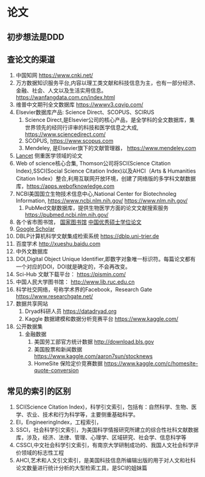 # 论文

## 初步想法是DDD

### 

## 查论文的渠道

1. 中国知网 https://www.cnki.net/
1. 万方数据知识服务平台,内容以理工类文献和科技信息为主，也有一部分经济、金融、社会、人文以及生活实用信息。 https://wanfangdata.com.cn/index.html
1. 维普中文期刊全文数据库 https://wwwv3.cqvip.com/
1. Elsevier数据库产品: Science Direct、SCOPUS、SCIRUS
    1. Science Direct,是Elsevier公司的核心产品，是全学科的全文数据库，集世界领先的经同行评审的科技和医学信息之大成, https://www.sciencedirect.com/
    1. SCOPUS, https://www.scopus.com
    1. Mendeley, 是Elsevier旗下的文献管理器， https://www.mendeley.com
1. [Lancet](https://www.thelancet.com/) 侧重医学领域的论文
1. Web of science核心合集, Thomson公司将SCI(Science Citation Index),SSCI(Social Science Citation Index)以及AHCI（Arts & Humanities Citation Index）整合,利用互联网开放环境，创建了网络版的多学科文献数据库，https://apps.webofknowledge.com
1. NCBI美国国立生物技术信息中心,National Center for Biotechnoleg Information, https://www.ncbi.nlm.nih.gov/ https://www.nlm.nih.gov/
    1. PubMed文献数据库，提供生物医学方面的论文文献搜索服务 https://pubmed.ncbi.nlm.nih.gov/
1. 各个省市图书馆， [国家图书馆](https://www.nlc.cn/web/index.shtml) [中国优秀硕士学位论文](http://202.106.125.35/kns55/brief/result.aspx?dbPrefix=CMFD)
1. [Google Scholar](https://scholar.google.com/)
1. DBLP计算机科学文献集成检索系统 https://dblp.uni-trier.de
1. 百度学术 http://xueshu.baidu.com
1. 中外文数据库
1. DOI,Digital Object Unique Identifier,即数字对象唯一标识符。每篇论文都有一个对应的DOI，DOI就是确定的，不会再改变。
1. Sci-Hub 文献下载平台： https://pismin.com/
1. 中国人民大学图书馆： http://www.lib.ruc.edu.cn
1. 科学社交网络，号称学术界的Facebook，Research Gate https://www.researchgate.net/
1. 数据共享网站
    1. Dryad科研人员 https://datadryad.org
    1. Kaggle 数据建模和数据分析竞赛平台 https://www.kaggle.com/
1. 公开数据集
    1. 金融数据
        1. 美国劳工部官方统计数据 http://download.bls.gov
        1. 美国股票和新闻数据 https://www.kaggle.com/aaron7sun/stocknews
        1. HomeSite 保险定价竞赛数据 https://www.kaggle.com/c/homesite-quote-conversion

## 常见的索引的区别

1. SCI(Science Citation Index)，科学引文索引，包括有：自然科学、生物、医学、农业、技术和行为科学等，主要侧重基础科学。
1. EI，EngineeringIndex，工程索引，
1. SSCI，社会科学引文索引，为美国科学情报研究所建立的综合性社科文献数据库，涉及，经济、法律、管理、心理学、区域研究、社会学、信息科学等
1. CSSCI,中文社会科学引文索引，有南京大学研制成功的、我国人文社会科学评价领域的标志性工程
1. AHCI,艺术和人文引文索引，是美国科技信息所编辑出版的用于对人文和社科论文数量进行统计分析的大型检索工具，是SCI的姐妹篇